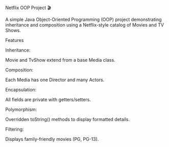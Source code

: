 Netflix OOP Project 🎬

A simple Java Object-Oriented Programming (OOP) project demonstrating inheritance and composition using a Netflix-style catalog of Movies and TV Shows.

Features

Inheritance:

Movie and TvShow extend from a base Media class.

Composition:

Each Media has one Director and many Actors.

Encapsulation:

All fields are private with getters/setters.

Polymorphism:

Overridden toString() methods to display formatted details.

Filtering:

Displays family-friendly movies (PG, PG-13).
